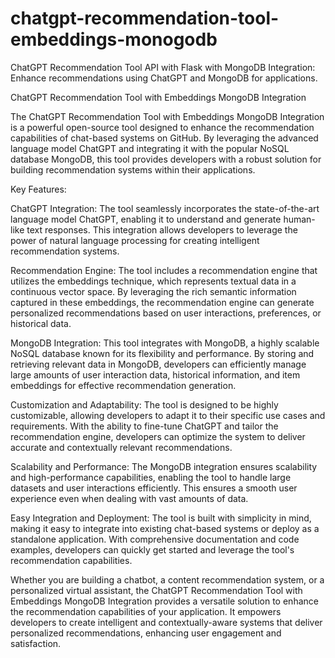 # chatgpt-recommendation-tool-embeddings-monogodb
ChatGPT Recommendation Tool API with Flask with MongoDB Integration: Enhance recommendations using ChatGPT and MongoDB for applications.

ChatGPT Recommendation Tool with Embeddings MongoDB Integration

The ChatGPT Recommendation Tool with Embeddings MongoDB Integration is a powerful open-source tool designed to enhance the recommendation capabilities of chat-based systems on GitHub. By leveraging the advanced language model ChatGPT and integrating it with the popular NoSQL database MongoDB, this tool provides developers with a robust solution for building recommendation systems within their applications.

Key Features:

ChatGPT Integration: The tool seamlessly incorporates the state-of-the-art language model ChatGPT, enabling it to understand and generate human-like text responses. This integration allows developers to leverage the power of natural language processing for creating intelligent recommendation systems.

Recommendation Engine: The tool includes a recommendation engine that utilizes the embeddings technique, which represents textual data in a continuous vector space. By leveraging the rich semantic information captured in these embeddings, the recommendation engine can generate personalized recommendations based on user interactions, preferences, or historical data.

MongoDB Integration: This tool integrates with MongoDB, a highly scalable NoSQL database known for its flexibility and performance. By storing and retrieving relevant data in MongoDB, developers can efficiently manage large amounts of user interaction data, historical information, and item embeddings for effective recommendation generation.

Customization and Adaptability: The tool is designed to be highly customizable, allowing developers to adapt it to their specific use cases and requirements. With the ability to fine-tune ChatGPT and tailor the recommendation engine, developers can optimize the system to deliver accurate and contextually relevant recommendations.

Scalability and Performance: The MongoDB integration ensures scalability and high-performance capabilities, enabling the tool to handle large datasets and user interactions efficiently. This ensures a smooth user experience even when dealing with vast amounts of data.

Easy Integration and Deployment: The tool is built with simplicity in mind, making it easy to integrate into existing chat-based systems or deploy as a standalone application. With comprehensive documentation and code examples, developers can quickly get started and leverage the tool's recommendation capabilities.

Whether you are building a chatbot, a content recommendation system, or a personalized virtual assistant, the ChatGPT Recommendation Tool with Embeddings MongoDB Integration provides a versatile solution to enhance the recommendation capabilities of your application. It empowers developers to create intelligent and contextually-aware systems that deliver personalized recommendations, enhancing user engagement and satisfaction.
